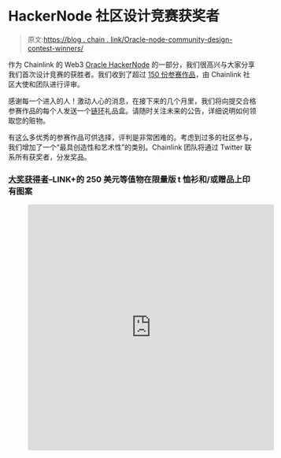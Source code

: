 # HackerNode 社区设计竞赛获奖者

> 原文:[https://blog . chain . link/Oracle-node-community-design-contest-winners/](https://blog.chain.link/oracle-node-community-design-contest-winners/)

作为 Chainlink 的 Web3 [Oracle HackerNode](https://blog.chain.link/web3-oraclenode-community-design-contest/) 的一部分，我们很高兴与大家分享我们首次设计竞赛的获胜者。我们收到了超过 [150 份参赛作品](https://twitter.com/search?q=%23chainlinkcreative&src=typeahead_click)，由 Chainlink 社区大使和团队进行评审。

感谢每一个进入的人！激动人心的消息，在接下来的几个月里，我们将向提交合格参赛作品的每个人发送一个[链环](https://chain.link/)礼品盒。请随时关注未来的公告，详细说明如何领取您的赃物。

有这么多优秀的参赛作品可供选择，评判是非常困难的。考虑到过多的社区参与，我们增加了一个“最具创造性和艺术性”的类别。Chainlink 团队将通过 Twitter 联系所有获奖者，分发奖品。

### [大奖获得者](https://twitter.com/7link77/status/1163468546107744257?s=20)–LINK+的 250 美元等值物在限量版 t 恤衫和/或赠品上印有图案

<figure class="kg-card kg-embed-card"><iframe id="twitter-widget-0" class="" style="height: 500px; width: 500px;" title="Twitter Tweet" src="https://platform.twitter.com/embed/index.html?dnt=false&amp;embedId=twitter-widget-0&amp;frame=false&amp;hideCard=false&amp;hideThread=false&amp;id=1163468546107744257&amp;lang=en&amp;origin=https%3A%2F%2Fblog.chain.link%2Foracle-node-community-design-contest-winners%2F&amp;siteScreenName=chainlink&amp;theme=light&amp;widgetsVersion=ed20a2b%3A1601588405575&amp;width=550px" frameborder="0" scrolling="no" allowfullscreen="allowfullscreen" data-tweet-id="1163468546107744257" data-mce-fragment="1"></div> </figure> <h3 id="oracle-hackernode-winner-250-usd-equivalent-of-link-restricted-to-the-attendees-of-the-web3-summit"><a href="https://twitter.com/FomoRichard/status/1163684853113487361?s=20">甲骨文黑客节点获奖者</a>–相当于 250 美元的链接。仅限于 Web3 峰会的与会者</h3> <figure class="kg-card kg-embed-card"> <blockquote class="twitter-tweet" data-twitter-extracted-i1609758905428547046="true"> <p dir="ltr" lang="en">链环:网络效应是真实的。<a href="https://twitter.com/hashtag/ChainlinkCreative?src=hash&amp;ref_src=twsrc%5Etfw"># chainlink creative</a><a href="https://twitter.com/hashtag/Web3OracleNode?src=hash&amp;ref_src=twsrc%5Etfw"># web 3 race node</a><a href="https://twitter.com/hashtag/web3summit?src=hash&amp;ref_src=twsrc%5Etfw"># web 3 summit</a><a href="https://t.co/U1QJOtFjlJ">pic.twitter.com/U1QJOtFjlJ</a></p> <p>—FOMO·理查德(@ FomoRichard)<a href="https://twitter.com/FomoRichard/status/1163684853113487361?ref_src=twsrc%5Etfw">2019 年 8 月 20 日</a></p></blockquote> </figure> <h3 id="most-creative-and-artistic-250-usd-equivalent-of-link">最具创造性和艺术性-250 美元等值的链接</h3> <figure class="kg-card kg-embed-card"> <div class="twitter-tweet twitter-tweet-rendered"><iframe id="twitter-widget-2" class="" style="height: 500px; width: 500px;" title="Twitter Tweet" src="https://platform.twitter.com/embed/index.html?dnt=false&amp;embedId=twitter-widget-2&amp;frame=false&amp;hideCard=false&amp;hideThread=false&amp;id=1163455432473632768&amp;lang=en&amp;origin=https%3A%2F%2Fblog.chain.link%2Foracle-node-community-design-contest-winners%2F&amp;siteScreenName=chainlink&amp;theme=light&amp;widgetsVersion=ed20a2b%3A1601588405575&amp;width=550px" frameborder="0" scrolling="no" allowfullscreen="allowfullscreen" data-tweet-id="1163455432473632768" data-mce-fragment="1"/></div> </figure> <h3 id="community-award-winners-50-usd-equivalent-of-link-for-each">社区奖获奖者–每人 50 美元等值链接<img decoding="async" loading="lazy" class="alignnone wp-image-4190 size-full" src="../Images/8195ce36cd30166b369281630609b148.png" alt="" width="1724" height="1148" srcset="https://blog.chain.link/wp-content/uploads/2019/08/whitepaper-image.jpg 1724w, https://blog.chain.link/wp-content/uploads/2019/08/whitepaper-image-300x200.jpg 300w, https://blog.chain.link/wp-content/uploads/2019/08/whitepaper-image-1024x682.jpg 1024w, https://blog.chain.link/wp-content/uploads/2019/08/whitepaper-image-768x511.jpg 768w, https://blog.chain.link/wp-content/uploads/2019/08/whitepaper-image-1536x1023.jpg 1536w, https://blog.chain.link/wp-content/uploads/2019/08/whitepaper-image-24x16.jpg 24w, https://blog.chain.link/wp-content/uploads/2019/08/whitepaper-image-36x24.jpg 36w, https://blog.chain.link/wp-content/uploads/2019/08/whitepaper-image-48x32.jpg 48w" sizes="(max-width: 1724px) 100vw, 1724px" data-original-src="https://blog.chain.link/wp-content/uploads/2019/08/whitepaper-image.jpg"/></h3> <figure class="kg-card kg-embed-card"> <blockquote class="twitter-tweet" data-twitter-extracted-i1609758905428547046="true"> <p dir="ltr" lang="en">一份值得贴海报的白皮书是我提交给<a href="https://twitter.com/hashtag/ChainlinkCreative?src=hash&amp;ref_src=twsrc%5Etfw"> #ChainlinkCreative </a>的。</p> <p>全分辨率 PDF 这里:<a href="https://t.co/hDHyM4lPrk">https://t.co/hDHyM4lPrk</a><br/>总部 PNG 这里:<a href="https://t.co/SEjaBsmxX3">https://t.co/SEjaBsmxX3</a>T5】$ LINKT7】# chain LINKT9】# LINKvizT11】pic.twitter.com/xI9MU1o8bz</p> <p>—cryptospong(@ cryptospong 3)<a href="https://twitter.com/CryptoSpong3/status/1163588035579170816?ref_src=twsrc%5Etfw">2019 年 8 月 19 日</a></p></blockquote> </figure> <figure class="kg-card kg-embed-card"> <div class="twitter-tweet twitter-tweet-rendered"><iframe id="twitter-widget-6" class="" style="height: 800px; width: 500px;" title="Twitter Tweet" src="https://platform.twitter.com/embed/index.html?dnt=false&amp;embedId=twitter-widget-6&amp;frame=false&amp;hideCard=false&amp;hideThread=false&amp;id=1163965676739911680&amp;lang=en&amp;origin=https%3A%2F%2Fblog.chain.link%2Foracle-node-community-design-contest-winners%2F&amp;siteScreenName=chainlink&amp;theme=light&amp;widgetsVersion=ed20a2b%3A1601588405575&amp;width=550px" frameborder="0" scrolling="no" allowfullscreen="allowfullscreen" data-tweet-id="1163965676739911680" data-mce-fragment="1"/></div> <div> <blockquote> <p dir="ltr" lang="en"><a href="https://twitter.com/hashtag/Web3Summit?src=hash&amp;ref_src=twsrc%5Etfw"> #Web3Summit </a>，<a href="https://twitter.com/hashtag/ChainlinkCreative?src=hash&amp;ref_src=twsrc%5Etfw"># chain LINK creative</a><a href="https://twitter.com/hashtag/Web3OracleNode?src=hash&amp;ref_src=twsrc%5Etfw"># web 3 race node</a><a href="https://twitter.com/search?q=%24LINK&amp;src=ctag&amp;ref_src=twsrc%5Etfw">$ LINK</a></p> <p>日式链环<a href="https://t.co/RHY0JaqR0Y">pic.twitter.com/RHY0JaqR0Y</a></p> <p>—菲奥娜(@ Fiona 42816503)<a href="https://twitter.com/Fiona42816503/status/1164056643123855360?ref_src=twsrc%5Etfw">2019 年 8 月 21 日</a></p></blockquote> </div> </figure> <figure class="kg-card kg-embed-card"> <div class="twitter-tweet twitter-tweet-rendered"><iframe id="twitter-widget-7" class="" style="height: 600px; width: 500px;" title="Twitter Tweet" src="https://platform.twitter.com/embed/index.html?dnt=false&amp;embedId=twitter-widget-7&amp;frame=false&amp;hideCard=false&amp;hideThread=false&amp;id=1164197003678666754&amp;lang=en&amp;origin=https%3A%2F%2Fblog.chain.link%2Foracle-node-community-design-contest-winners%2F&amp;siteScreenName=chainlink&amp;theme=light&amp;widgetsVersion=ed20a2b%3A1601588405575&amp;width=550px" frameborder="0" scrolling="no" allowfullscreen="allowfullscreen" data-tweet-id="1164197003678666754" data-mce-fragment="1"/></div> </figure> <figure class="kg-card kg-embed-card"> <blockquote class="twitter-tweet" data-twitter-extracted-i1609758905428547046="true"> <p dir="ltr" lang="en">开启第四次工业革命的合成<a href="https://twitter.com/hashtag/Web3Summit?src=hash&amp;ref_src=twsrc%5Etfw"># web 3 summit</a><a href="https://twitter.com/hashtag/ChainlinkCreative?src=hash&amp;ref_src=twsrc%5Etfw"># chain link creative</a><a href="https://twitter.com/hashtag/chainlink?src=hash&amp;ref_src=twsrc%5Etfw"># chain link</a><a href="https://twitter.com/search?q=%24link&amp;src=ctag&amp;ref_src=twsrc%5Etfw">$ link</a><a href="https://twitter.com/chainlink?ref_src=twsrc%5Etfw">@ chain link</a><a href="https://t.co/JA4DgQ1Ezt">pic.twitter.com/JA4DgQ1Ezt</a></p> <p>—Cathy(@ c 91380211)<a href="https://twitter.com/C91380211/status/1163561126887612416?ref_src=twsrc%5Etfw">2019 年 8 月 19 日</a></p></blockquote> </figure> <figure class="kg-card kg-embed-card"> <div class="twitter-tweet twitter-tweet-rendered"><iframe id="twitter-widget-9" class="" style="height: 600px; width: 500px;" title="Twitter Tweet" src="https://platform.twitter.com/embed/index.html?dnt=false&amp;embedId=twitter-widget-9&amp;frame=false&amp;hideCard=false&amp;hideThread=false&amp;id=1163469060627226624&amp;lang=en&amp;origin=https%3A%2F%2Fblog.chain.link%2Foracle-node-community-design-contest-winners%2F&amp;siteScreenName=chainlink&amp;theme=light&amp;widgetsVersion=ed20a2b%3A1601588405575&amp;width=550px" frameborder="0" scrolling="no" allowfullscreen="allowfullscreen" data-tweet-id="1163469060627226624" data-mce-fragment="1"/></div> </figure> <figure class="kg-card kg-embed-card"> <blockquote class="twitter-tweet" data-twitter-extracted-i1609758905428547046="true"> <p dir="ltr" lang="und"><a href="https://twitter.com/hashtag/ChainlinkCreative?src=hash&amp;ref_src=twsrc%5Etfw"># chainlink creative</a><a href="https://twitter.com/hashtag/Web3Summit?src=hash&amp;ref_src=twsrc%5Etfw"># web 3 summit</a>【pic.twitter.com/6QyxLzFuS3】T4</p> <p>—aten monad 7(@ aten monad 7)<a href="https://twitter.com/atenmonad7/status/1163512166810415105?ref_src=twsrc%5Etfw">2019 年 8 月 19 日</a></p></blockquote> </figure> <p>再次感谢所有参与者。我们期待看到来自社区的持续创造力！</p> <div class="widget_tag_cloud tag-list"/> </body> </html></iframe></figure>